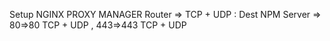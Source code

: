 Setup NGINX PROXY MANAGER
  Router => TCP + UDP : Dest NPM Server => 80=>80 TCP + UDP , 443=>443 TCP + UDP
